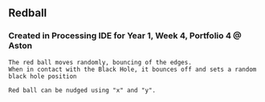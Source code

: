 ## Redball

### Created in Processing IDE for Year 1, Week 4, Portfolio 4 @ Aston 
    The red ball moves randomly, bouncing of the edges. 
    When in contact with the Black Hole, it bounces off and sets a random black hole position

    Red ball can be nudged using "x" and "y".
